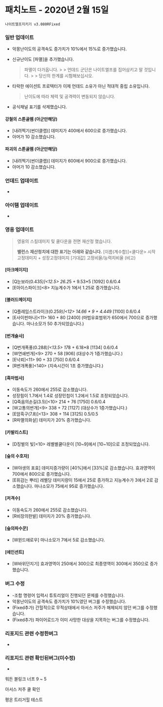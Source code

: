 # 패치노트 - 2020년 2월 15일

```
나이트엘프지키기 v3.080RFixed
```

### 일반 업데이트

- 악몽난이도의 공격속도 증가치가 10%에서 15%로 증가했습니다. 

- 신규난이도 [파멸]을 추가했습니다.
	
    > 파멸이 다가옵니다. 
        >
        > 언데드 군단은 나이트엘프를 집어삼키고 말 것입니다.
        >
        > 당신의 한계를 시험해보십시오.

- 타락한 에이션트 프로텍터가 이제 언데드 소유가 아닌 적대적 중립 소유입니다.

  > 난이도에 따라 체력 및 공격력이 변동되지 않습니다.
- 공식채널 표기를 삭제했습니다.
#### 강철의 스톤골렘 (아군만해당)
- [내려찍기(썬더클랩)] 데미지가 400에서 600으로 증가했습니다.
- 아머가 10 감소했습니다.

#### 파괴의 스톤골렘 (아군만해당)
- [내려찍기(썬더클랩)] 데미지가 600에서 900으로 증가했습니다.
- 아머가 10 감소했습니다.

### 언데드 업데이트

- 

### 아이템 업데이트

- 

### 영웅 업데이트

> 영웅의 스킬데미지 및 쿨다운을 전면 재산정 했습니다.
>
> **밸런스 재산청치에 대한 표기는 아래와 같습니다.**
> [이름(계수합)]<쿨다운> 시작고정데미지 + 성장고정데미지 [기대값] 고정비율/능력치비율 (비고)

#### [아크메이지]
- [Q눈보라(0.43*5)]<12.5> 26.2*5 + 9.53*5 [1092] 0.6/0.4
- [E아이스파이크]<8> 지능계수가 1에서 1.25로 증가했습니다.

#### [블러드메이지]
- [Q플레임스트라이크(0.25*9)]<12> 14.66 * 9 + 4.44*9 [1100] 0.6/0.4
- [E사이펀마나]<11> 160 + 80 [2400] (마법유효범위가 650에서 700으로 증가했습니다. 마나소모가 50 추가되었습니다.)

#### [번개술사]
- [Q번개폭풍(0.28*8)]<13.5> 17*8 + 6.18*8 [1134] 0.6/0.4
- [W연쇄번개]<9> 270 + 58 [906] (대상수가 1증가했습니다.)
- [E낙뢰]<11> 90 + 33 [750] 0.6/0.4
- [R번개폭풍]<140> (지속시간이 1초 증가했습니다.)

#### [흑마법사]
- 이동속도가 260에서 255로 감소했습니다.
- 성장힘이 1.7에서 1.4로 성장민첩이 1.2에서 1.5로 조정되었습니다.
- [Q죽음의손길(3.5)]<10> 214 + 76 [1750] 0.6/0.4
- [W고통의번개]<9> 338 + 72 [1127] (대상수가 1증가했습니다.)
- [E암흑구(7.8)]<13> 308 + 114 [3125] 0.5/0.5
- [R파멸의화살] 데미지가 20% 증가했습니다.

#### [카발리스트]
- [D징벌의 빛]<10> 레벨별쿨다운이 [10~9]에서 [10~10]으로 조정되었습니다.

#### [숲의 수호자]
- [W야생의 포효] 데미지증가량이 [40%]에서 [33%]로 감소했습니다. 효과영역이 700에서 800으로 증가했습니다.
- [E휘감는 뿌리] 레벨당 데미지량이 15에서 25로 증가하고 지능계수가 3에서 2로 감소했습니다. 마나소모가 75에서 95로 증가했습니다.

#### [저격수]
- 이동속도가 260에서 255로 감소했습니다.
- [R비장의한발] 데미지가 20% 증가했습니다.

#### **[숲의파수꾼]**
- [W윈드애로우] 마나소모가 7에서 5로 감소했습니다.

#### [에인션트]
- [W바위던지기] 효과영역이 250에서 300으로 최종영역이 300에서 350으로 증가했습니다.

### 버그 수정

- -조합 명령어 입력시 튜토리얼이 진행되던 문제를 수정했습니다.
- 악몽난이도의 공격속도 증가치가 10%였던 버그를 수정했습니다.
- (Fixed추가) 간헐적으로 무적상태에서 아서스 저주가 해제되지 않던 버그를 수정했습니다.
- (Fixed추가) 파이어로드가 이미 사망한 대상을 지목하는 버그를 수정했습니다.

### 리포지드 관련 수정한버그 
- 

### 리포지드 관련 확인된버그(미수정)
- 





워든 블링크 너프 9 ~ 5

아서스 저주 쿨 확인

평온 트리거힐 테스트

